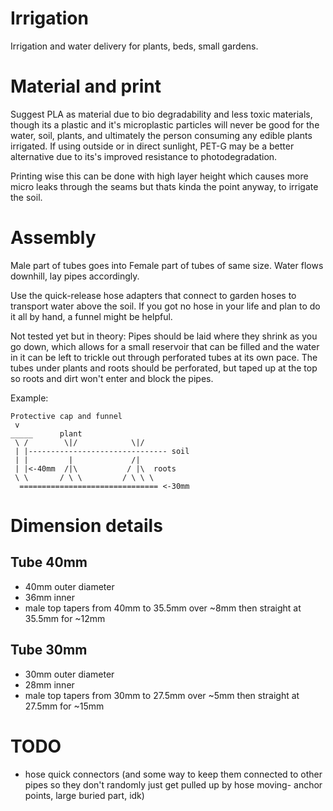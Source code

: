 # Irrigation

Irrigation and water delivery for plants, beds, small gardens.

# Material and print 

Suggest PLA as material due to bio degradability and less toxic materials, though its a plastic and it's microplastic particles will never be good for the water, soil, plants, and ultimately the person consuming any edible plants irrigated.
If using outside or in direct sunlight, PET-G may be a better alternative due to its's improved resistance to photodegradation.

Printing wise this can be done with high layer height which causes more micro leaks through the seams but thats kinda the point anyway, to irrigate the soil.

# Assembly

Male part of tubes goes into Female part of tubes of same size.
Water flows downhill, lay pipes accordingly.

Use the quick-release hose adapters that connect to garden hoses to transport water above the soil. 
If you got no hose in your life and plan to do it all by hand, a funnel might be helpful.

Not tested yet but in theory: 
Pipes should be laid where they shrink as you go down, which allows for a small reservoir that can be filled and the water in it can be left to trickle out through perforated tubes at its own pace.
The tubes under plants and roots should be perforated, but taped up at the top so roots and dirt won't enter and block the pipes.

Example:
```
Protective cap and funnel
 v
_____      plant
 \ /        \|/            \|/
 | |------------------------------- soil
 | |         |             /|   
 | |<-40mm  /|\           / |\  roots
 \ \       / \ \         / \ \ \ 
  =============================== <-30mm
```

# Dimension details

## Tube 40mm
- 40mm outer diameter
- 36mm inner
- male top tapers from 40mm to 35.5mm over ~8mm then straight at 35.5mm for ~12mm 

## Tube 30mm
- 30mm outer diameter
- 28mm inner
- male top tapers from 30mm to 27.5mm over ~5mm then straight at 27.5mm for ~15mm 

# TODO
- hose quick connectors (and some way to keep them connected to other pipes so they don't randomly just get pulled up by hose moving- anchor points, large buried part, idk)